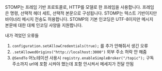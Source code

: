 STOMP는 프레임 기반 프로토콜로, HTTP를 모델로 한 프레임을 사용합니다. 프레임은 명령, 선택적 헤더 세트, 선택적 본문으로 구성됩니다. STOMP는 텍스트 기반이지만 바이너리 메시지 전송도 허용합니다. STOMP의 기본 인코딩은 UTF-8이지만 메시지 본문에 대한 대체 인코딩 사양을 지원합니다.

내가 격었던 오류들 

1. `configuration.setAllowCredentials(true);` 를 추가 안해줘서 생긴 오류
2. `.setAllowedOrigins("http://localhost:3000")` 외부 주소 허락 안 해줌
3. `@SendTo` 어노테이션 사용시 `registry.enableSimpleBroker("/topic");` 구독 주소까지 url에 포함 시켜야 했는데 포함 안시켜서 메세지가 전달 안됨 